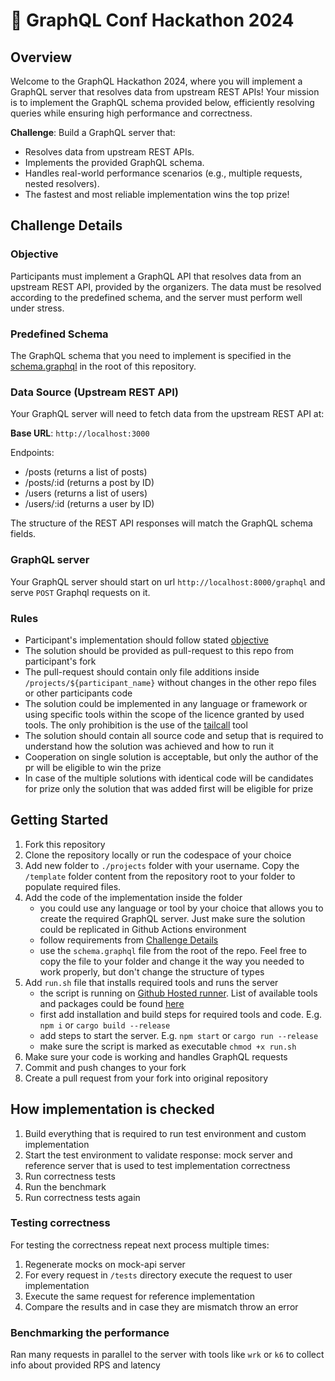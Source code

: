 # 🚀 GraphQL Conf Hackathon 2024

## Overview

Welcome to the GraphQL Hackathon 2024, where you will implement a GraphQL server that resolves data from upstream REST APIs! Your mission is to implement the GraphQL schema provided below, efficiently resolving queries while ensuring high performance and correctness.

**Challenge**: Build a GraphQL server that:

- Resolves data from upstream REST APIs.
- Implements the provided GraphQL schema.
- Handles real-world performance scenarios (e.g., multiple requests, nested resolvers).
- The fastest and most reliable implementation wins the top prize!

## Challenge Details

### Objective

Participants must implement a GraphQL API that resolves data from an upstream REST API, provided by the organizers. The data must be resolved according to the predefined schema, and the server must perform well under stress.

### Predefined Schema

The GraphQL schema that you need to implement is specified in the [schema.graphql](./schema.graphql) in the root of this repository.

### Data Source (Upstream REST API)

Your GraphQL server will need to fetch data from the upstream REST API at:

**Base URL**: `http://localhost:3000`

Endpoints:

- /posts (returns a list of posts)
- /posts/:id (returns a post by ID)
- /users (returns a list of users)
- /users/:id (returns a user by ID)

The structure of the REST API responses will match the GraphQL schema fields.

### GraphQL server

Your GraphQL server should start on url `http://localhost:8000/graphql` and serve `POST` Graphql requests on it.

### Rules

- Participant's implementation should follow stated [objective](#objective)
- The solution should be provided as pull-request to this repo from participant's fork
- The pull-request should contain only file additions inside `/projects/${participant_name}` without changes in the other repo files or other participants code
- The solution could be implemented in any language or framework or using specific tools within the scope of the licence granted by used tools. The only prohibition is  the use of the [tailcall](https://github.com/tailcallhq/tailcall/) tool
- The solution should contain all source code and setup that is required to understand how the solution was achieved and how to run it
- Cooperation on single solution is acceptable, but only the author of the pr will be eligible to win the prize
- In case of the multiple solutions with identical code will be candidates for prize only the solution that was added first will be eligible for prize

## Getting Started

1. Fork this repository
2. Clone the repository locally or run the codespace of your choice
3. Add new folder to `./projects` folder with your username. Copy the `/template` folder content from the repository root to your folder to populate required files.
4. Add the code of the implementation inside the folder
	- you could use any language or tool by your choice that allows you to create the required GraphQL server. Just make sure the solution could be replicated in Github Actions environment
	- follow requirements from [Challenge Details](#challenge-details)
	- use the `schema.graphql` file from the root of the repo. Feel free to copy the file to your folder and change it the way you needed to work properly, but don't change the structure of types
5. Add `run.sh` file that installs required tools and runs the server
	- the script is running on [Github Hosted runner](https://docs.github.com/en/actions/using-github-hosted-runners/using-github-hosted-runners/about-github-hosted-runners). List of available tools and packages could be found [here](https://github.com/actions/runner-images/blob/main/images/ubuntu/Ubuntu2404-Readme.md)
	- first add installation and build steps for required tools and code. E.g. `npm i` or `cargo build --release`
	- add steps to start the server. E.g. `npm start` or `cargo run --release`
	- make sure the script is marked as executable `chmod +x run.sh`
6. Make sure your code is working and handles GraphQL requests
7. Commit and push changes to your fork
8. Create a pull request from your fork into original repository

## How implementation is checked

1. Build everything that is required to run test environment and custom implementation
2. Start the test environment to validate response: mock server and reference server that is used to test implementation correctness
3. Run correctness tests
4. Run the benchmark
5. Run correctness tests again

### Testing correctness

For testing the correctness repeat next process multiple times:

1. Regenerate mocks on mock-api server
2. For every request in `/tests` directory execute the request to user implementation
3. Execute the same request for reference implementation
4. Compare the results and in case they are mismatch throw an error

### Benchmarking the performance

Ran many requests in parallel to the server with tools like `wrk` or `k6` to collect info about provided RPS and latency
